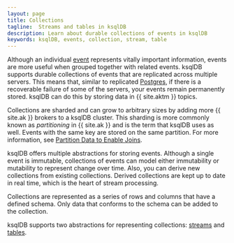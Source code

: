 ```yaml
---
layout: page
title: Collections
tagline:  Streams and tables in ksqlDB
description: Learn about durable collections of events in ksqlDB
keywords: ksqlDB, events, collection, stream, table
---
```


Although an individual [event](../events.md) represents vitally important
information, events are more useful when grouped together with related events.
ksqlDB supports durable collections of events that are  replicated across
multiple servers. This means that, similar to replicated
[Postgres](https://www.postgresql.org/), if there is a recoverable failure
of some of the servers, your events remain permanently stored. ksqlDB can
do this by storing data in {{ site.aktm }} topics.

Collections are sharded and can grow to arbitrary sizes by adding more
{{ site.ak }} brokers to a ksqlDB cluster. This sharding is more commonly
known as *partitioning* in {{ site.ak }} and is the term that ksqlDB uses
as well. Events with the same key are stored on the same partition. For more
information, see
[Partition Data to Enable Joins](../../developer-guide/partition-data.md).

ksqlDB offers multiple abstractions for storing events. Although a single
event is immutable, collections of events can model either immutability or
mutability to represent change over time. Also, you can derive new collections
from existing collections. Derived collections are kept up to date in real
time, which is the heart of stream processing.

Collections are represented as a series of rows and columns that have a
defined schema. Only data that conforms to the schema can be added to the
collection.

ksqlDB supports two abstractions for representing collections:
[streams](streams.md) and [tables](tables.md).